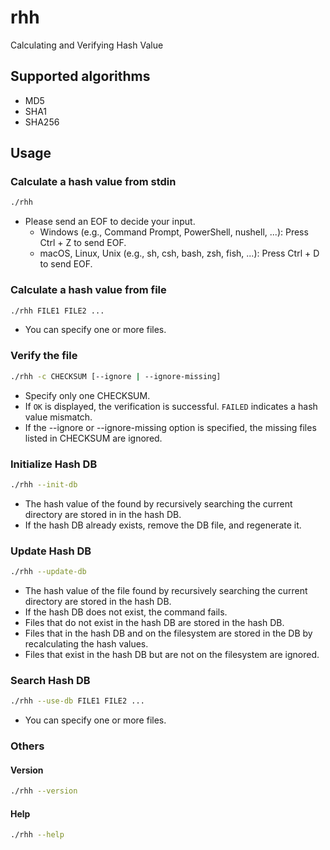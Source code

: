 # rhh

Calculating and Verifying Hash Value

## Supported algorithms

* MD5
* SHA1
* SHA256

## Usage

### Calculate a hash value from stdin

```sh
./rhh
```

* Please send an EOF to decide your input.
  * Windows (e.g., Command Prompt, PowerShell, nushell, ...): Press Ctrl + Z to send EOF.
  * macOS, Linux, Unix (e.g., sh, csh, bash, zsh, fish, ...): Press Ctrl + D to send EOF.

### Calculate a hash value from file

```sh
./rhh FILE1 FILE2 ...
```

* You can specify one or more files.

### Verify the file

```sh
./rhh -c CHECKSUM [--ignore | --ignore-missing]
```

* Specify only one CHECKSUM.
* If `OK` is displayed, the verification is successful. `FAILED` indicates a hash value mismatch.
* If the --ignore or --ignore-missing option is specified, the missing files listed in CHECKSUM are ignored.

### Initialize Hash DB

```sh
./rhh --init-db
```

* The hash value of the found by recursively searching the current directory are stored in in the hash DB.
* If the hash DB already exists, remove the DB file, and regenerate it.

### Update Hash DB

```sh
./rhh --update-db
```

* The hash value of the file found by recursively searching the current directory are stored in the hash DB.
* If the hash DB does not exist, the command fails.
* Files that do not exist in the hash DB are stored in the hash DB.
* Files that in the hash DB and on the filesystem are stored in the DB by recalculating the hash values.
* Files that exist in the hash DB but are not on the filesystem are ignored.

### Search Hash DB

```sh
./rhh --use-db FILE1 FILE2 ...
```

* You can specify one or more files.

### Others

#### Version
  
```sh
./rhh --version
```

#### Help

```sh
./rhh --help
```
